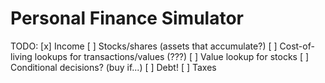# Personal Finance Simulator

TODO:
[x] Income
[ ] Stocks/shares (assets that accumulate?)
[ ] Cost-of-living lookups for transactions/values (???)
[ ] Value lookup for stocks
[ ] Conditional decisions? (buy if...)
[ ] Debt!
[ ] Taxes
